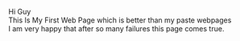 Hi Guy
<br>
This Is My First Web Page which is better than my paste webpages
<br>
I am very happy that after so many failures this page comes true.
